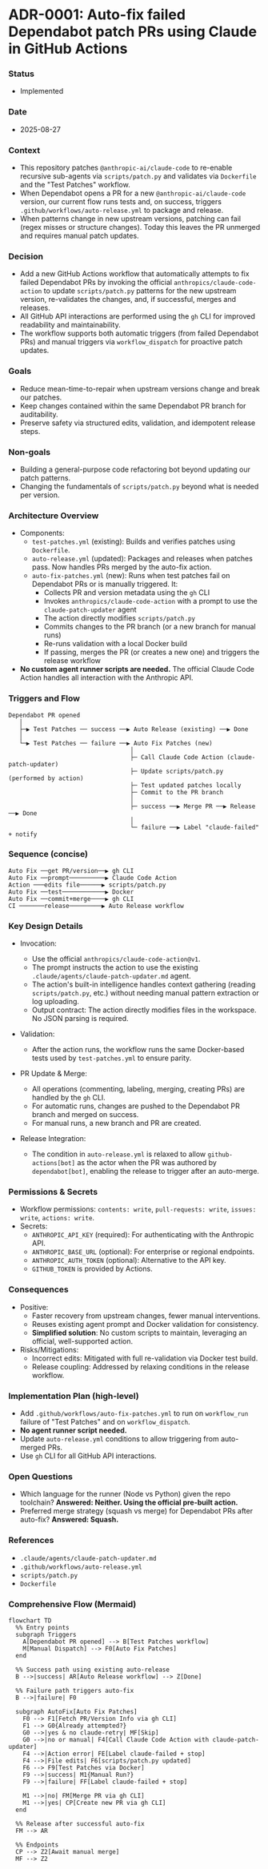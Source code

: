 # ADR-0001: Auto-fix failed Dependabot patch PRs using Claude in GitHub Actions

### Status
- Implemented

### Date
- 2025-08-27

### Context
- This repository patches `@anthropic-ai/claude-code` to re-enable recursive sub-agents via `scripts/patch.py` and validates via `Dockerfile` and the "Test Patches" workflow.
- When Dependabot opens a PR for a new `@anthropic-ai/claude-code` version, our current flow runs tests and, on success, triggers `.github/workflows/auto-release.yml` to package and release.
- When patterns change in new upstream versions, patching can fail (regex misses or structure changes). Today this leaves the PR unmerged and requires manual patch updates.

### Decision
- Add a new GitHub Actions workflow that automatically attempts to fix failed Dependabot PRs by invoking the official `anthropics/claude-code-action` to update `scripts/patch.py` patterns for the new upstream version, re-validates the changes, and, if successful, merges and releases.
- All GitHub API interactions are performed using the `gh` CLI for improved readability and maintainability.
- The workflow supports both automatic triggers (from failed Dependabot PRs) and manual triggers via `workflow_dispatch` for proactive patch updates.

### Goals
- Reduce mean-time-to-repair when upstream versions change and break our patches.
- Keep changes contained within the same Dependabot PR branch for auditability.
- Preserve safety via structured edits, validation, and idempotent release steps.

### Non-goals
- Building a general-purpose code refactoring bot beyond updating our patch patterns.
- Changing the fundamentals of `scripts/patch.py` beyond what is needed per version.

### Architecture Overview
- Components:
  - `test-patches.yml` (existing): Builds and verifies patches using `Dockerfile`.
  - `auto-release.yml` (updated): Packages and releases when patches pass. Now handles PRs merged by the auto-fix action.
  - `auto-fix-patches.yml` (new): Runs when test patches fail on Dependabot PRs or is manually triggered. It:
    - Collects PR and version metadata using the `gh` CLI
    - Invokes `anthropics/claude-code-action` with a prompt to use the `claude-patch-updater` agent
    - The action directly modifies `scripts/patch.py`
    - Commits changes to the PR branch (or a new branch for manual runs)
    - Re-runs validation with a local Docker build
    - If passing, merges the PR (or creates a new one) and triggers the release workflow
- **No custom agent runner scripts are needed.** The official Claude Code Action handles all interaction with the Anthropic API.

### Triggers and Flow
```
Dependabot PR opened
   │
   ├─▶ Test Patches ── success ──▶ Auto Release (existing) ──▶ Done
   │
   └─▶ Test Patches ── failure ──▶ Auto Fix Patches (new)
                                  │
                                  ├─ Call Claude Code Action (claude-patch-updater)
                                  ├─ Update scripts/patch.py (performed by action)
                                  ├─ Test updated patches locally
                                  ├─ Commit to the PR branch
                                  │
                                  ├─ success ──▶ Merge PR ──▶ Release ──▶ Done
                                  │
                                  └─ failure ──▶ Label "claude-failed" + notify
```

### Sequence (concise)
```
Auto Fix ──get PR/version──▶ gh CLI
Auto Fix ──prompt──────────▶ Claude Code Action
Action ───edits file──────▶ scripts/patch.py
Auto Fix ──test────────────▶ Docker
Auto Fix ──commit+merge────▶ gh CLI
CI ───────release─────────▶ Auto Release workflow
```

### Key Design Details
- Invocation:
  - Use the official `anthropics/claude-code-action@v1`.
  - The prompt instructs the action to use the existing `.claude/agents/claude-patch-updater.md` agent.
  - The action's built-in intelligence handles context gathering (reading `scripts/patch.py`, etc.) without needing manual pattern extraction or log uploading.
  - Output contract: The action directly modifies files in the workspace. No JSON parsing is required.

- Validation:
  - After the action runs, the workflow runs the same Docker-based tests used by `test-patches.yml` to ensure parity.

- PR Update & Merge:
  - All operations (commenting, labeling, merging, creating PRs) are handled by the `gh` CLI.
  - For automatic runs, changes are pushed to the Dependabot PR branch and merged on success.
  - For manual runs, a new branch and PR are created.

- Release Integration:
  - The condition in `auto-release.yml` is relaxed to allow `github-actions[bot]` as the actor when the PR was authored by `dependabot[bot]`, enabling the release to trigger after an auto-merge.

### Permissions & Secrets
- Workflow permissions: `contents: write`, `pull-requests: write`, `issues: write`, `actions: write`.
- Secrets:
  - `ANTHROPIC_API_KEY` (required): For authenticating with the Anthropic API.
  - `ANTHROPIC_BASE_URL` (optional): For enterprise or regional endpoints.
  - `ANTHROPIC_AUTH_TOKEN` (optional): Alternative to the API key.
  - `GITHUB_TOKEN` is provided by Actions.

### Consequences
- Positive:
  - Faster recovery from upstream changes, fewer manual interventions.
  - Reuses existing agent prompt and Docker validation for consistency.
  - **Simplified solution**: No custom scripts to maintain, leveraging an official, well-supported action.
- Risks/Mitigations:
  - Incorrect edits: Mitigated with full re-validation via Docker test build.
  - Release coupling: Addressed by relaxing conditions in the release workflow.

### Implementation Plan (high-level)
- Add `.github/workflows/auto-fix-patches.yml` to run on `workflow_run` failure of "Test Patches" and on `workflow_dispatch`.
- **No agent runner script needed.**
- Update `auto-release.yml` conditions to allow triggering from auto-merged PRs.
- Use `gh` CLI for all GitHub API interactions.

### Open Questions
- Which language for the runner (Node vs Python) given the repo toolchain? **Answered: Neither. Using the official pre-built action.**
- Preferred merge strategy (squash vs merge) for Dependabot PRs after auto-fix? **Answered: Squash.**

### References
- `.claude/agents/claude-patch-updater.md`
- `.github/workflows/auto-release.yml`
- `scripts/patch.py`
- `Dockerfile`

### Comprehensive Flow (Mermaid)

```mermaid
flowchart TD
  %% Entry points
  subgraph Triggers
    A[Dependabot PR opened] --> B[Test Patches workflow]
    M[Manual Dispatch] --> F0[Auto Fix Patches]
  end

  %% Success path using existing auto-release
  B -->|success| AR[Auto Release workflow] --> Z[Done]

  %% Failure path triggers auto-fix
  B -->|failure| F0

  subgraph AutoFix[Auto Fix Patches]
    F0 --> F1[Fetch PR/Version Info via gh CLI]
    F1 --> G0{Already attempted?}
    G0 -->|yes & no claude-retry| MF[Skip]
    G0 -->|no or manual| F4[Call Claude Code Action with claude-patch-updater]
    F4 -->|Action error| FE[Label claude-failed + stop]
    F4 -->|File edits| F6[scripts/patch.py updated]
    F6 --> F9[Test Patches via Docker]
    F9 -->|success| M1{Manual Run?}
    F9 -->|failure| FF[Label claude-failed + stop]
    
    M1 -->|no| FM[Merge PR via gh CLI]
    M1 -->|yes| CP[Create new PR via gh CLI]
  end

  %% Release after successful auto-fix
  FM --> AR

  %% Endpoints
  CP --> Z2[Await manual merge]
  MF --> Z2
```
